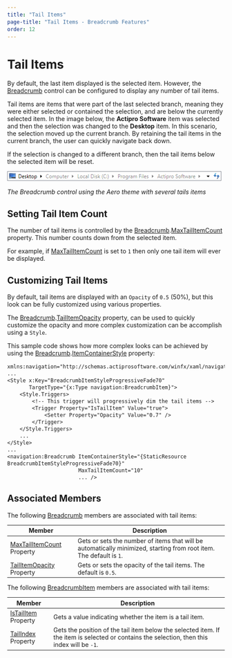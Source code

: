 ```yaml
---
title: "Tail Items"
page-title: "Tail Items - Breadcrumb Features"
order: 12
---
```

# Tail Items

By default, the last item displayed is the selected item. However, the [Breadcrumb](xref:@ActiproUIRoot.Controls.Navigation.Breadcrumb) control can be configured to display any number of tail items.

Tail items are items that were part of the last selected branch, meaning they were either selected or contained the selection, and are below the currently selected item. In the image below, the **Actipro Software** item was selected and then the selection was changed to the **Desktop** item. In this scenario, the selection moved up the current branch. By retaining the tail items in the current branch, the user can quickly navigate back down.

If the selection is changed to a different branch, then the tail items below the selected item will be reset.

![Screenshot](../images/breadcrumb-tail-items-aero-normal-color.gif)

*The Breadcrumb control using the Aero theme with several tails items*

## Setting Tail Item Count

The number of tail items is controlled by the [Breadcrumb](xref:@ActiproUIRoot.Controls.Navigation.Breadcrumb).[MaxTailItemCount](xref:@ActiproUIRoot.Controls.Navigation.Breadcrumb.MaxTailItemCount) property. This number counts down from the selected item.

For example, if [MaxTailItemCount](xref:@ActiproUIRoot.Controls.Navigation.Breadcrumb.MaxTailItemCount) is set to `1` then only one tail item will ever be displayed.

## Customizing Tail Items

By default, tail items are displayed with an `Opacity` of `0.5` (50%), but this look can be fully customized using various properties.

The [Breadcrumb](xref:@ActiproUIRoot.Controls.Navigation.Breadcrumb).[TailItemOpacity](xref:@ActiproUIRoot.Controls.Navigation.Breadcrumb.TailItemOpacity) property, can be used to quickly customize the opacity and more complex customization can be accomplish using a `Style`.

This sample code shows how more complex looks can be achieved by using the [Breadcrumb](xref:@ActiproUIRoot.Controls.Navigation.Breadcrumb).[ItemContainerStyle](xref:@ActiproUIRoot.Controls.Navigation.Breadcrumb.ItemContainerStyle) property:

```xaml
xmlns:navigation="http://schemas.actiprosoftware.com/winfx/xaml/navigation"
...
<Style x:Key="BreadcrumbItemStyleProgressiveFade70"
       TargetType="{x:Type navigation:BreadcrumbItem}">
	<Style.Triggers>
		<!-- This trigger will progressively dim the tail items -->
		<Trigger Property="IsTailItem" Value="true">
			<Setter Property="Opacity" Value="0.7" />
		</Trigger>
	</Style.Triggers>
	...
</Style>
...
<navigation:Breadcrumb ItemContainerStyle="{StaticResource BreadcrumbItemStyleProgressiveFade70}"
                       MaxTailItemCount="10"
                       ... />
```

## Associated Members

The following [Breadcrumb](xref:@ActiproUIRoot.Controls.Navigation.Breadcrumb) members are associated with tail items:

| Member | Description |
|-----|-----|
| [MaxTailItemCount](xref:@ActiproUIRoot.Controls.Navigation.Breadcrumb.MaxTailItemCount) Property | Gets or sets the number of items that will be automatically minimized, starting from root item.  The default is `1`. |
| [TailItemOpacity](xref:@ActiproUIRoot.Controls.Navigation.Breadcrumb.TailItemOpacity) Property | Gets or sets the opacity of the tail items.  The default is `0.5`. |

The following [BreadcrumbItem](xref:@ActiproUIRoot.Controls.Navigation.BreadcrumbItem) members are associated with tail items:

| Member | Description |
|-----|-----|
| [IsTailItem](xref:@ActiproUIRoot.Controls.Navigation.BreadcrumbItem.IsTailItem) Property | Gets a value indicating whether the item is a tail item. |
| [TailIndex](xref:@ActiproUIRoot.Controls.Navigation.BreadcrumbItem.TailIndex) Property | Gets the position of the tail item below the selected item. If the item is selected or contains the selection, then this index will be `-1`. |
